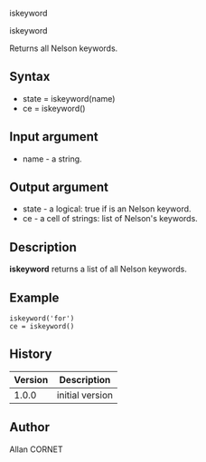 



iskeyword


iskeyword

Returns all Nelson keywords.

## Syntax

- state = iskeyword(name)
- ce = iskeyword()

## Input argument

 - name - a string.

## Output argument

 - state - a logical: true if is an Nelson keyword.
 - ce - a cell of strings: list of Nelson's keywords.

## Description


  <p><b>iskeyword</b> returns a list of all Nelson keywords.</p>


## Example

```Nelson
iskeyword('for')
ce = iskeyword()
```

## History

|Version|Description|
|------|------|
|1.0.0|initial version|


## Author

Allan CORNET



